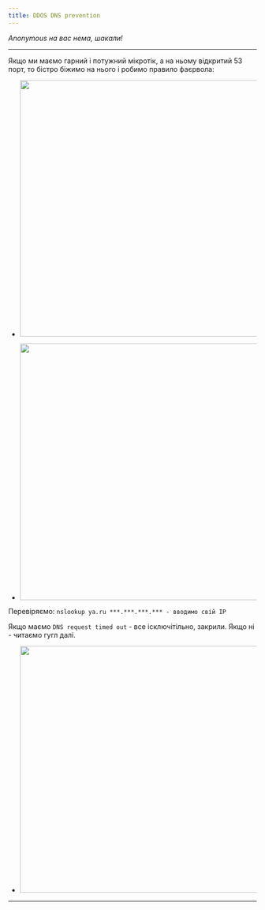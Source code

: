 ```yaml
---
title: DDOS DNS prevention
---
```


_Anonymous на вас нема, шакали!_

-----

Якщо ми маємо гарний і потужний мікротік, а на ньому відкритий 53 порт, то бістро біжимо на нього і робимо правило фаєрвола:

* <a href="https://zaychik.info/wp-content/uploads/mikrotik_close_port_53_main1.png"><img class="aligncenter wp-image-924 size-full" src="https://zaychik.info/wp-content/uploads/mikrotik_close_port_53_main1.png" alt="" width="855" height="520" /></a>

* <a href="https://zaychik.info/wp-content/uploads/mikrotik_close_port_53_action1.png"><img class="aligncenter wp-image-923 size-full" src="https://zaychik.info/wp-content/uploads/mikrotik_close_port_53_action1.png" alt="" width="858" height="520" /></a>

Перевіряємо:
`nslookup ya.ru ***.***.***.*** - вводимо свій IP`

Якщо маємо `DNS request timed out` - все ісключітільно, закрили. Якщо ні - читаємо гугл далі.

* <a href="https://zaychik.info/wp-content/uploads/profit.jpeg"><img class="aligncenter wp-image-919 size-full" src="https://zaychik.info/wp-content/uploads/profit.jpeg" alt="" width="800" height="500" /></a>

-----